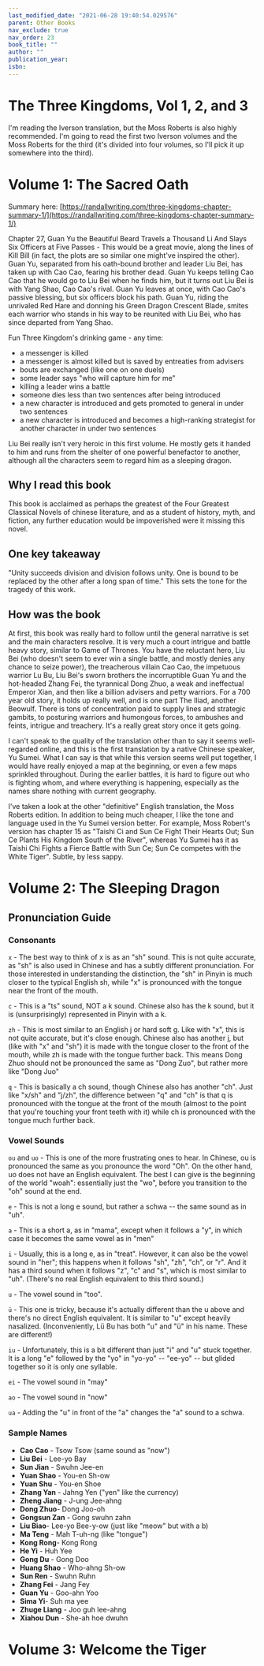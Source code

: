 ```yaml
---
last_modified_date: "2021-06-28 19:40:54.029576"
parent: Other Books
nav_exclude: true
nav_order: 23
book_title: ""
author: ""
publication_year:
isbn:
---
```


# The Three Kingdoms, Vol 1, 2, and 3
I'm reading the Iverson translation, but the Moss Roberts is also highly recommended. I'm going to read the first two Iverson volumes and the Moss Roberts for the third (it's divided into four volumes, so I'll pick it up somewhere into the third).

# Volume 1: The Sacred Oath
Summary here: [https://randallwriting.com/three-kingdoms-chapter-summary-1/](https://randallwriting.com/three-kingdoms-chapter-summary-1/)

Chapter 27, Guan Yu the Beautiful Beard Travels a Thousand Li  And Slays Six Officers at Five Passes  - This would be a great movie, along the lines of Kill Bill (in fact, the plots are so similar one might've inspired the other). Guan Yu, separated from his oath-bound brother and leader Liu Bei, has taken up with Cao Cao, fearing his brother dead. Guan Yu keeps telling Cao Cao that he would go to Liu Bei when he finds him, but it turns out Liu Bei is with Yang Shao, Cao Cao's rival. Guan Yu leaves at once, with Cao Cao's passive blessing, but six officers block his path. Guan Yu, riding the unrivaled Red Hare and donning his Green Dragon Crescent Blade, smites each warrior who stands in his way to be reunited with Liu Bei, who has since departed from Yang Shao.

Fun Three Kingdom's drinking game - any time:
- a messenger is killed
- a messenger is almost killed but is saved by entreaties from advisers
- bouts are exchanged (like one on one duels)
- some leader says "who will capture him for me"
- killing a leader wins a battle
- someone dies less than two sentences after being introduced
- a new character is introduced and gets promoted to general in under two sentences
- a new character is introduced and becomes a high-ranking strategist for another character in under two sentences

Liu Bei really isn't very heroic in this first volume. He mostly gets it handed to him and runs from the shelter of one powerful benefactor to another, although all the characters seem to regard him as a sleeping dragon.

Why I read this book
---
This book is acclaimed as perhaps the greatest of the Four Greatest Classical Novels of chinese literature, and as a student of history, myth, and fiction, any further education would be impoverished were it missing this novel.

One key takeaway
---
"Unity succeeds division and division follows unity. One is bound to be replaced by the other after a long span of time." This sets the tone for the tragedy of this work.

How was the book
---
At first, this book was really hard to follow until the general narrative is set and the main characters resolve. It is very much a court intrigue and battle heavy story, similar to Game of Thrones. You have the reluctant hero, Liu Bei (who doesn't seem to ever win a single battle, and mostly denies any chance to seize power), the treacherous villain Cao Cao, the impetuous warrior Lu Bu, Liu Bei's sworn brothers the incorruptible Guan Yu and the hot-headed Zhang Fei, the tyrannical Dong Zhuo, a weak and ineffectual Emperor Xian, and then like a billion advisers and petty warriors. For a 700 year old story, it holds up really well, and is one part The Iliad, another Beowulf. There is tons of concentration paid to supply lines and strategic gambits, to posturing warriors and humongous forces, to ambushes and feints, intrigue and treachery. It's a really great story once it gets going.

I can't speak to the quality of the translation other than to say it seems well-regarded online, and this is the first translation by a native Chinese speaker, Yu Sumei. What I can say is that while this version seems well put together, I would have really enjoyed a map at the beginning, or even a few maps sprinkled throughout. During the earlier battles, it is hard to figure out who is fighting whom, and where everything is happening, especially as the names share nothing with current geography.

I've taken a look at the other "definitive" English translation, the Moss Roberts edition. In addition to being much cheaper, I like the tone and language used in the Yu Sumei version better. For example, Moss Robert's version has chapter 15 as "Taishi Ci and Sun Ce Fight Their Hearts Out;
Sun Ce Plants His Kingdom South of the River", whereas Yu Sumei has it as Taishi Chi Fights a Fierce Battle with Sun Ce; Sun Ce competes with the White Tiger". Subtle, by less sappy.

# Volume 2: The Sleeping Dragon
## Pronunciation Guide
### Consonants
`x` - The best way to think of x is as an "sh" sound. This is not quite accurate, as "sh" is also used in Chinese and has a subtly different pronunciation. For those interested in understanding the distinction, the "sh" in Pinyin is much closer to the typical English sh, while "x" is pronounced with the tongue near the front of the mouth.

`c` - This is a "ts" sound, NOT a k sound. Chinese also has the k sound, but it is (unsurprisingly) represented in Pinyin with a k.

`zh` - This is most similar to an English j or hard soft g. Like with "x", this is not quite accurate, but it's close enough. Chinese also has another j, but (like with "x" and "sh") it is made with the tongue closer to the front of the mouth, while zh is made with the tongue further back. This means Dong Zhuo should not be pronounced the same as "Dong Zuo", but rather more like "Dong Juo"

`q` - This is basically a ch sound, though Chinese also has another "ch". Just like "x/sh" and "j/zh", the difference between "q" and "ch" is that q is pronounced with the tongue at the front of the mouth (almost to the point that you're touching your front teeth with it) while ch is pronounced with the tongue much further back.

### Vowel Sounds
`ou` and `uo` - This is one of the more frustrating ones to hear. In Chinese, ou is pronounced the same as you pronounce the word "Oh". On the other hand, uo does not have an English equivalent. The best I can give is the beginning of the world "woah": essentially just the "wo", before you transition to the "oh" sound at the end.

`e` - This is not a long e sound, but rather a schwa -- the same sound as in "uh".

`a` - This is a short a, as in "mama", except when it follows a "y", in which case it becomes the same vowel as in "men"

`i` - Usually, this is a long e, as in "treat". However, it can also be the vowel sound in "her"; this happens when it follows "sh", "zh", "ch", or "r". And it has a third sound when it follows "z", "c" and "s", which is most similar to "uh". (There's no real English equivalent to this third sound.)

`u` - The vowel sound in "too".

`ü` - This one is tricky, because it's actually different than the u above and there's no direct English equivalent. It is similar to "u" except heavily nasalized. (Inconveniently, Lü Bu has both "u" and "ü" in his name. These are different!)

`iu` - Unfortunately, this is a bit different than just "i" and "u" stuck together. It is a long "e" followed by the "yo" in "yo-yo" -- "ee-yo" -- but glided together so it is only one syllable.

`ei` - The vowel sound in "may"

`ao` - The vowel sound in "now"

`ua` - Adding the "u" in front of the "a" changes the "a" sound to a schwa.

### Sample Names
- **Cao Cao** - Tsow Tsow (same sound as "now")
- **Liu Bei** - Lee-yo Bay
- **Sun Jian** - Swuhn Jee-en
- **Yuan Shao** - You-en Sh-ow
- **Yuan Shu** - You-en Shoe
- **Zhang Yan** - Jahng Yen ("yen" like the currency)
- **Zheng Jiang** - J-ung Jee-ahng
- **Dong Zhuo**- Dong Joo-oh
- **Gongsun Zan** - Gong swuhn zahn
- **Liu Biao**- Lee-yo Bee-y-ow (just like "meow" but with a b)
- **Ma Teng** - Mah T-uh-ng (like "tongue")
- **Kong Rong**- Kong Rong
- **He Yi** - Huh Yee
- **Gong Du** - Gong Doo
- **Huang Shao** - Who-ahng Sh-ow
- **Sun Ren** - Swuhn Ruhn
- **Zhang Fei** - Jang Fey
- **Guan Yu** - Goo-ahn Yoo
- **Sima Yi**- Suh ma yee
- **Zhuge Liang** - Joo guh lee-ahng
- **Xiahou Dun** - She-ah hoe dwuhn

# Volume 3: Welcome the Tiger